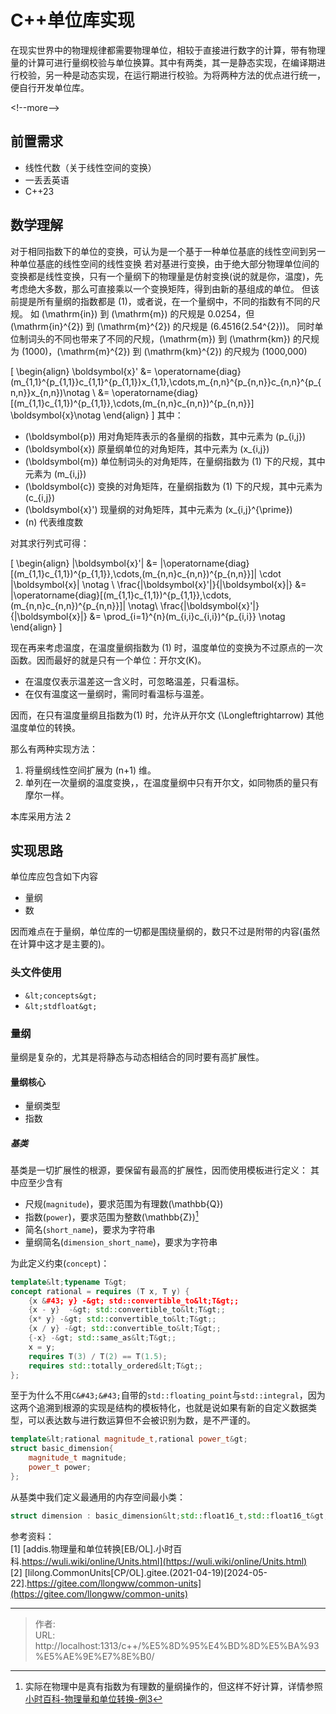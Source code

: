 # C&#43;&#43;单位库实现


在现实世界中的物理规律都需要物理单位，相较于直接进行数字的计算，带有物理量的计算可进行量纲校验与单位换算。其中有两类，其一是静态实现，在编译期进行校验，另一种是动态实现，在运行期进行校验。为将两种方法的优点进行统一，便自行开发单位库。

&lt;!--more--&gt;

## 前置需求

- 线性代数（关于线性空间的变换）
- 一丢丢英语
- C&#43;&#43;23

## 数学理解

对于相同指数下的单位的变换，可认为是一个基于一种单位基底的线性空间到另一种单位基底的线性空间的线性变换
若对基进行变换，由于绝大部分物理单位间的变换都是线性变换，只有一个量纲下的物理量是仿射变换(说的就是你，温度)，先考虑绝大多数，那么可直接乘以一个变换矩阵，得到由新的基组成的单位。
但该前提是所有量纲的指数都是 \(1\)，或者说，在一个量纲中，不同的指数有不同的尺规。
如 \(\mathrm{in}\) 到 \(\mathrm{m}\) 的尺规是 0.0254，但 \(\mathrm{in}^{2}\) 到 \(\mathrm{m}^{2}\) 的尺规是 \(6.4516(2.54^{2})\)。
同时单位制词头的不同也带来了不同的尺规，\(\mathrm{m}\) 到 \(\mathrm{km}\) 的尺规为 \(1000\)，\(\mathrm{m}^{2}\) 到 \(\mathrm{km}^{2}\) 的尺规为 \(1000,000\)

\[
    \begin{align}
    \boldsymbol{x}&#39; &amp;= \operatorname{diag}(m_{1,1}^{p_{1,1}}c_{1,1}^{p_{1,1}}x_{1,1},\cdots,m_{n,n}^{p_{n,n}}c_{n,n}^{p_{n,n}}x_{n,n})\notag \\ 
    &amp;= \operatorname{diag}[(m_{1,1}c_{1,1})^{p_{1,1}},\cdots,(m_{n,n}c_{n,n})^{p_{n,n}}] \boldsymbol{x}\notag
    \end{align}
\]
其中：

- \(\boldsymbol{p}\) 用对角矩阵表示的各量纲的指数，其中元素为 \(p_{i,j}\)
- \(\boldsymbol{x}\) 原量纲单位的对角矩阵，其中元素为 \(x_{i,j}\)
- \(\boldsymbol{m}\) 单位制词头的对角矩阵，在量纲指数为 \(1\) 下的尺规，其中元素为 \(m_{i,j}\)
- \(\boldsymbol{c}\) 变换的对角矩阵，在量纲指数为 \(1\) 下的尺规，其中元素为 \(c_{i,j}\)
- \(\boldsymbol{x}&#39;\) 现量纲的对角矩阵，其中元素为 \(x_{i,j}^{\prime}\)
- \(n\) 代表维度数

对其求行列式可得：

\[
    \begin{align}
    |\boldsymbol{x}&#39;| &amp;= |\operatorname{diag}[(m_{1,1}c_{1,1})^{p_{1,1}},\cdots,(m_{n,n}c_{n,n})^{p_{n,n}}]| \cdot |\boldsymbol{x}| \notag \\
    \frac{|\boldsymbol{x}&#39;|}{|\boldsymbol{x}|} &amp;= |\operatorname{diag}[(m_{1,1}c_{1,1})^{p_{1,1}},\cdots,(m_{n,n}c_{n,n})^{p_{n,n}}]| \notag\\
    \frac{|\boldsymbol{x}&#39;|}{|\boldsymbol{x}|} &amp;= \prod_{i=1}^{n}(m_{i,i}c_{i,i})^{p_{i,i}} \notag
    \end{align}
\]

现在再来考虑温度，在温度量纲指数为 \(1\) 时，温度单位的变换为不过原点的一次函数。因而最好的就是只有一个单位：开尔文(K)。

- 在温度仅表示温差这一含义时，可忽略温差，只看温标。
- 在仅有温度这一量纲时，需同时看温标与温差。

因而，在只有温度量纲且指数为\(1\) 时，允许从开尔文 \(\Longleftrightarrow\) 其他温度单位的转换。

那么有两种实现方法：

1. 将量纲线性空间扩展为 \(n&#43;1\) 维。
2. 单列在一次量纲的温度变换，，在温度量纲中只有开尔文，如同物质的量只有摩尔一样。

本库采用方法 2

## 实现思路

单位库应包含如下内容

- 量纲
- 数

因而难点在于量纲，单位库的一切都是围绕量纲的，数只不过是附带的内容(虽然在计算中这才是主要的)。

### 头文件使用

- `&lt;concepts&gt;`
- `&lt;stdfloat&gt;`

### 量纲

量纲是复杂的，尤其是将静态与动态相结合的同时要有高扩展性。

#### 量纲核心

- 量纲类型
- 指数

##### 基类

基类是一切扩展性的根源，要保留有最高的扩展性，因而使用模板进行定义：
其中应至少含有

- 尺规(`magnitude`)，要求范围为有理数\(\mathbb{Q}\)
- 指数(`power`)，要求范围为整数\(\mathbb{Z}\)[^1]
- 简名(`short_name`)，要求为字符串
- 量纲简名(`dimension_short_name`)，要求为字符串

[^1]:实际在物理中是真有指数为有理数的量纲操作的，但这样不好计算，详情参照 [小时百科-物理量和单位转换-例3](https://wuli.wiki/online/Units.html)

为此定义约束(`concept`)：

```C&#43;&#43;
template&lt;typename T&gt;
concept rational = requires (T x, T y) {
    {x &#43; y} -&gt; std::convertible_to&lt;T&gt;;
    {x - y}  -&gt; std::convertible_to&lt;T&gt;;
    {x* y} -&gt; std::convertible_to&lt;T&gt;;
    {x / y} -&gt; std::convertible_to&lt;T&gt;;
    {-x} -&gt; std::same_as&lt;T&gt;;
    x = y;
    requires T(3) / T(2) == T(1.5);
    requires std::totally_ordered&lt;T&gt;;
};
```

至于为什么不用`C&#43;&#43;`自带的`std::floating_point`与`std::integral`，因为这两个追溯到根源的实现是结构的模板特化，也就是说如果有新的自定义数据类型，可以表达数与进行数运算但不会被识别为数，是不严谨的。

```C&#43;&#43;
template&lt;rational magnitude_t,rational power_t&gt;
struct basic_dimension{
    magnitude_t magnitude;
    power_t power;
};
```

从基类中我们定义最通用的内存空间最小类：

```C&#43;&#43;
struct dimension : basic_dimension&lt;std::float16_t,std::float16_t&gt; {};
```

参考资料：  
[1] [addis.物理量和单位转换[EB/OL].小时百科.https://wuli.wiki/online/Units.html](https://wuli.wiki/online/Units.html)  
[2] [lilong.CommonUnits[CP/OL].gitee.(2021-04-19)[2024-05-22].https://gitee.com/llongww/common-units](https://gitee.com/llongww/common-units)


---

> 作者:   
> URL: http://localhost:1313/c&#43;&#43;/%E5%8D%95%E4%BD%8D%E5%BA%93%E5%AE%9E%E7%8E%B0/  

